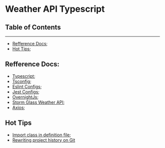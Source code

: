 # Weather API Typescript

## Table of Contents
---
- [Refference Docs](#refferencedocs);
- [Hot Tips](#hottips);

## Refference Docs:
- [Typescript]();
- [Tsconfig](https://www.typescriptlang.org/docs/handbook/tsconfig-json.html);
- [Eslint Configs](https://eslint.org/docs/user-guide/configuring/);
- [Jest Configs](https://jestjs.io/docs/configuration);
- [OvernightJs](https://github.com/seanpmaxwell/overnight);
- [Storm Glass Weather API](https://docs.stormglass.io/#/);
- [Axios](https://axios-http.com/docs/intro);

## Hot Tips
- [Import class in definition file](https://stackoverflow.com/questions/39040108/import-class-in-definition-file-d-ts/51114250#51114250);
- [Rewriting project history on Git](https://www.atlassian.com/git/tutorials/rewriting-history)